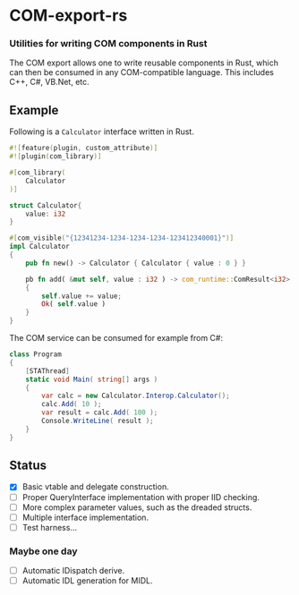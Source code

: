 # COM-export-rs
### Utilities for writing COM components in Rust

The COM export allows one to write reusable components in Rust, which can then
be consumed in any COM-compatible language. This includes C++, C#, VB.Net, etc.

## Example

Following is a `Calculator` interface written in Rust.

```rust
#![feature(plugin, custom_attribute)]
#![plugin(com_library)]

#[com_library(
    Calculator
)]

struct Calculator{
    value: i32
}

#[com_visible("{12341234-1234-1234-1234-123412340001}")]
impl Calculator
{
    pub fn new() -> Calculator { Calculator { value : 0 } }

    pb fn add( &mut self, value : i32 ) -> com_runtime::ComResult<i32>
    {
        self.value += value;
        Ok( self.value )
    }
}
```

The COM service can be consumed for example from C#:

```c#
class Program
{
    [STAThread]
    static void Main( string[] args )
    {
        var calc = new Calculator.Interop.Calculator();
        calc.Add( 10 );
        var result = calc.Add( 100 );
        Console.WriteLine( result );
    }
}
```

## Status

- [x] Basic vtable and delegate construction.
- [ ] Proper QueryInterface implementation with proper IID checking.
- [ ] More complex parameter values, such as the dreaded structs.
- [ ] Multiple interface implementation.
- [ ] Test harness...

### Maybe one day
- [ ] Automatic IDispatch derive.
- [ ] Automatic IDL generation for MIDL.
